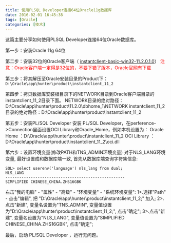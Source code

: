```yaml
---
title: 使用PLSQL Developer连接64位Oracle11g数据库
date: 2016-02-01 16:45:38
tags: [Oracle]
categories: [技术]
---
```

这篇主要分享如何使用PLSQL Developer连接64位Oracle数据库。
<!--more-->
第一步：安装Oracle 11g 64位

第二步：安装32位的Oracle客户端（ [instantclient-basic-win32-11.2.0.1.0](http://www.oracle.com/technetwork/cn/topics/winsoft-095945-zhs.html)）
<font color="red">注意：Oracle客户端一定得是32位的，不要下错了版本，Oracle官网有下载</font>

第三步：将其解压至Oracle安装目录的Product下：`D:\Oracle\app\hunter\product\instantclient_11_2`

第四步：拷贝数据库安装根目录下的NETWORK目录到Oracle客户端目录的instantclient_11_2目录下面。
NETWORK目录的绝对路径：D:\Oracle\app\hunter\product\11.2.0\dbhome_1\NETWORK
instantclient_11_2目录的绝对路径：D:\Oracle\app\hunter\product\instantclient_11_2

第五步：安装PL/SQL Developer
安装 PL/SQL Developer，在perference->Connection里面设置OCI Library和Oracle_Home，例如本机设置为：
Oracle Home ：D:\Oracle\app\hunter\product\instantclient_11_2
OCI Library ：D:\Oracle\app\hunter\product\instantclient_11_2\oci.dll

第六步：设置环境变量(修改PATH和TNS_ADMIN环境变量)
对于NLS_LANG环境变量, 最好设置成和数据库端一致, 首先从数据库端查询字符集信息:
~~~
SQL> select userenv('language') nls_lang from dual;
NLS_LANG
----------------------------------------------------
SIMPLIFIED CHINESE_CHINA.ZHS16GBK
~~~

右击"我的电脑" - "属性" - "高级" - "环境变量" - "系统环境变量":
1>.选择"Path" - 点击"编辑", 把 "D:\Oracle\app\hunter\product\instantclient_11_2;" 加入;
2>.点击"新建", 变量名设置为"TNS_ADMIN", 变量值设置为"D:\Oracle\app\hunter\product\instantclient_11_2;", 点击"确定";
3>.点击"新建", 变量名设置为"NLS_LANG", 变量值设置为"SIMPLIFIED CHINESE_CHINA.ZHS16GBK", 点击"确定";

最后，启动 PL/SQL Developer ，运行无问题。